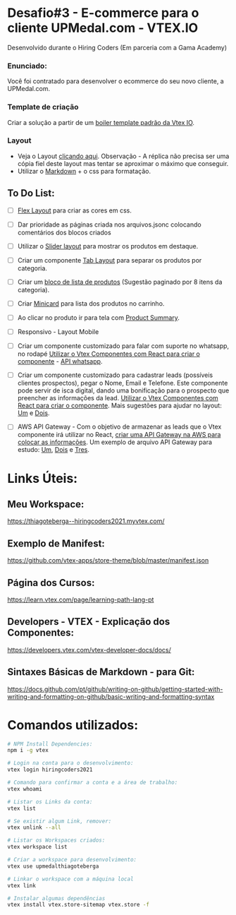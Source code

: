 # Desafio#3 - E-commerce para o cliente UPMedal.com - VTEX.IO
Desenvolvido durante o Hiring Coders (Em parceria com a Gama Academy)

### Enunciado:
Você foi contratado para desenvolver o ecommerce do seu novo cliente, a UPMedal.com.

### Template de criação
Criar a solução a partir de um [boiler template padrão da Vtex IO](https://github.com/vtex-apps/minimum-boilerplate-theme).

### Layout
- Veja o Layout [clicando aqui](https://www.upmedal.com/desafios). Observação - A réplica não precisa ser uma cópia fiel deste layout mas tentar se aproximar o máximo que conseguir.
- Utilizar o [Markdown](https://pt.wikipedia.org/wiki/Markdown) + o css para formatação.

## To Do List:
- [ ] [Flex Layout](https://vtex.io/docs/components/all/vtex.flex-layout@0.17.0/) para criar as cores em css.
- [ ] Dar prioridade as páginas criada nos arquivos.jsonc colocando comentários dos blocos criados
- [ ] Utilizar o [Slider layout](https://vtex.io/docs/app/vtex.slider-layout) para mostrar os produtos em destaque.
- [ ] Criar um componente [Tab Layout](https://vtex.io/docs/components/all/vtex.tab-layout@0.4.3/) para separar os produtos por categoria.
- [ ] Criar um [bloco de lista de produtos](https://vtex.io/docs/app/vtex.product-list@0.31.0/) (Sugestão paginado por 8 itens da categoria).
- [ ] Criar [Minicard](https://vtex.io/docs/components/content-blocks/vtex.minicart@2.60.0/) para lista dos produtos no carrinho.
- [ ] Ao clicar no produto ir para tela com [Product Summary](https://vtex.io/docs/components/all/vtex.product-summary@2.53.0/).
- [ ] Responsivo - Layout Mobile
- [ ] Criar um componente customizado para falar com suporte no whatsapp, no rodapé [Utilizar o Vtex Componentes com React para criar o componente](https://vtex.io/docs/components/all/vtex.store-components@3.150.0/) - [API whatsapp](https://www.convertte.com.br/gerador-link-whatsapp/).
- [ ] Criar um componente customizado para cadastrar leads (possíveis clientes prospectos), pegar o Nome, Email e Telefone. Este componente pode servir de isca digital, dando uma bonificação para o prospecto que preencher as informações da lead. [Utilizar o Vtex Componentes com React para criar o componente](https://vtex.io/docs/components/all/vtex.store-components@3.150.0/). Mais sugestões para ajudar no layout: [Um](https://vtex.io/docs/getting-started/desenvolva-componentes-usando-vtex-io-e-react/5) e [Dois](https://vtex.io/docs/components/all/vtex.stack-layout@0.1.0/).
- [ ] AWS API Gateway - Com o objetivo de armazenar as leads que o Vtex componente irá utilizar no React, [criar uma API Gateway na AWS para colocar as informações](https://aws.amazon.com/pt/api-gateway/). Um exemplo de arquivo API Gateway para estudo: [Um](https://github.com/awslabs/aws-api-gateway-developer-portal/blob/master/cloudformation/template.yaml), [Dois](https://github.com/mattpodolak/email-api-lambda) e [Tres](https://github.com/amazon-archives/realworld-serverless-application/blob/master/backend/sam/app/api.template.yaml).



# Links Úteis:
## Meu Workspace:
https://thiagoteberga--hiringcoders2021.myvtex.com/

## Exemplo de Manifest:
https://github.com/vtex-apps/store-theme/blob/master/manifest.json

## Página dos Cursos:
https://learn.vtex.com/page/learning-path-lang-pt

## Developers - VTEX - Explicação dos Componentes:
https://developers.vtex.com/vtex-developer-docs/docs/

## Sintaxes Básicas de Markdown - para Git:
https://docs.github.com/pt/github/writing-on-github/getting-started-with-writing-and-formatting-on-github/basic-writing-and-formatting-syntax



# Comandos utilizados:

``` bash
# NPM Install Dependencies:
npm i -g vtex

# Login na conta para o desenvolvimento:
vtex login hiringcoders2021

# Comando para confirmar a conta e a área de trabalho:
vtex whoami

# Listar os Links da conta:
vtex list

# Se existir algum Link, remover:
vtex unlink --all

# Listar os Workspaces criados:
vtex workspace list

# Criar a workspace para desenvolvimento:
vtex use upmedalthiagoteberga

# Linkar o workspace com a máquina local
vtex link

# Instalar algumas dependências
vtex install vtex.store-sitemap vtex.store -f

```
